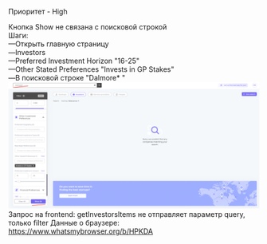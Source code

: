 Приоритет - High

Кнопка Show не связана с поисковой строкой <br>
Шаги: <br>
—Открыть главную страницу <br>
—Investors <br>
—Preferred Investment Horizon "16-25" <br>
—Other Stated Preferences "Invests in GP Stakes" <br>
—В поисковой строке "Dalmore* " 
![alt text](images1/2022-08-26_01-07-03.png)
Запрос на frontend: getInvestorsItems не отправляет параметр query, только filter
Данные о браузере: https://www.whatsmybrowser.org/b/HPKDA